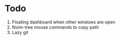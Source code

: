 # Todo
1. Floating dashboard when other windows are open
2. Nvim-tree mouse commands to copy path
3. Lazy git

